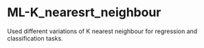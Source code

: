 # ML-K_nearesrt_neighbour
Used different variations of K nearest neighbour for regression and classification tasks. 
